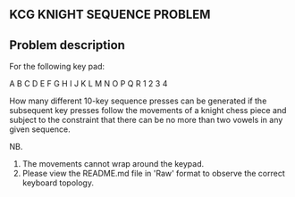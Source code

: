 KCG KNIGHT SEQUENCE PROBLEM
-----------------------------

Problem description
-------------------

For the following key pad:

A B C D E F
G H I J K L
M N O P Q R
  1 2 3 4

How many different 10-key sequence presses can be generated if the subsequent
key presses follow the movements of a knight chess piece and subject to the
constraint that there can be no more than two vowels in any given sequence.

NB. 

1. The movements cannot wrap around the keypad.
2. Please view the README.md file in 'Raw' format to observe the correct keyboard topology.
